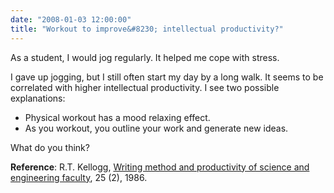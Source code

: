 ```yaml
---
date: "2008-01-03 12:00:00"
title: "Workout to improve&#8230; intellectual productivity?"
---
```




As a student, I would jog regularly. It helped me cope with stress. 

I gave up jogging, but I still often start my day by a long walk. It seems to be correlated with higher intellectual productivity. I see two possible explanations:

- Physical workout has a mood relaxing effect.
- As you workout, you outline your work and generate new ideas.


What do you think?

__Reference__: R.T. Kellogg, [Writing method and productivity of science and engineering faculty](http://www.springerlink.com/index/J676P1533484432G.pdf), 25 (2), 1986.


